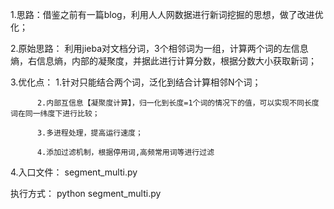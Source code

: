 1.思路：借鉴之前有一篇blog，利用人人网数据进行新词挖掘的思想，做了改进优化；

2.原始思路： 利用jieba对文档分词，3个相邻词为一组，计算两个词的左信息熵，右信息熵，内部的凝聚度，并据此进行计算分数，根据分数大小获取新词；

3.优化点： 1.针对只能结合两个词，泛化到结合计算相邻N个词；

          2.内部互信息【凝聚度计算】，归一化到长度=1个词的情况下的值，可以实现不同长度词在同一纬度下进行比较；
          
          3.多进程处理，提高运行速度；
          
          4.添加过滤机制，根据停用词,高频常用词等进行过滤
          
4.入口文件： segment_multi.py   

  执行方式： python segment_multi.py
